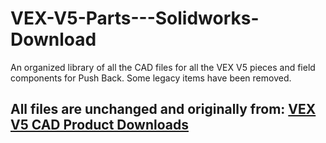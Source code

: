 # VEX-V5-Parts---Solidworks-Download
An organized library of all the CAD files for all the VEX V5 pieces and field components for Push Back. Some legacy items have been removed.

<h2>All files are unchanged and originally from: <a href="https://www.vexrobotics.com/catalogsearch/result/?q=__empty__&vex_site=cads&vex_m2_vexrobotics_cads%5BrefinementList%5D%5Bproduct_lines%5D%5B0%5D=VEX%20V5">VEX V5 CAD Product Downloads</p></a></h2>
